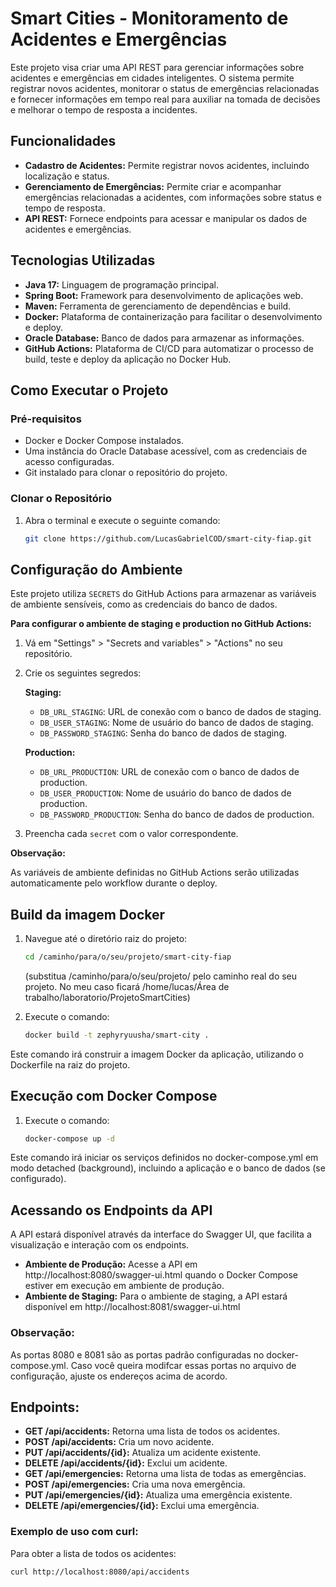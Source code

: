 # Smart Cities - Monitoramento de Acidentes e Emergências

Este projeto visa criar uma API REST para gerenciar informações sobre acidentes e emergências em cidades inteligentes. O sistema permite registrar novos acidentes, monitorar o status de emergências relacionadas e fornecer informações em tempo real para auxiliar na tomada de decisões e melhorar o tempo de resposta a incidentes.

## Funcionalidades

- **Cadastro de Acidentes:** Permite registrar novos acidentes, incluindo localização e status.
- **Gerenciamento de Emergências:** Permite criar e acompanhar emergências relacionadas a acidentes, com informações sobre status e tempo de resposta.
- **API REST:** Fornece endpoints para acessar e manipular os dados de acidentes e emergências.

## Tecnologias Utilizadas

- **Java 17:** Linguagem de programação principal.
- **Spring Boot:** Framework para desenvolvimento de aplicações web.
- **Maven:** Ferramenta de gerenciamento de dependências e build.
- **Docker:** Plataforma de containerização para facilitar o desenvolvimento e deploy.
- **Oracle Database:** Banco de dados para armazenar as informações.
- **GitHub Actions:** Plataforma de CI/CD para automatizar o processo de build, teste e deploy da aplicação no Docker Hub.

## Como Executar o Projeto

### Pré-requisitos

- Docker e Docker Compose instalados.
- Uma instância do Oracle Database acessível, com as credenciais de acesso configuradas.
- Git instalado para clonar o repositório do projeto.

### Clonar o Repositório

1. Abra o terminal e execute o seguinte comando:

   ```bash
   git clone https://github.com/LucasGabrielCOD/smart-city-fiap.git
   ```
## Configuração do Ambiente

Este projeto utiliza `SECRETS` do GitHub Actions para armazenar as variáveis de ambiente sensíveis, como as credenciais do banco de dados.

**Para configurar o ambiente de staging e production no GitHub Actions:**

1. Vá em "Settings" > "Secrets and variables" > "Actions" no seu repositório.
2. Crie os seguintes segredos:

   **Staging:**
   * `DB_URL_STAGING`: URL de conexão com o banco de dados de staging.
   * `DB_USER_STAGING`: Nome de usuário do banco de dados de staging.
   * `DB_PASSWORD_STAGING`: Senha do banco de dados de staging.

   **Production:**
   * `DB_URL_PRODUCTION`: URL de conexão com o banco de dados de production.
   * `DB_USER_PRODUCTION`: Nome de usuário do banco de dados de production.
   * `DB_PASSWORD_PRODUCTION`: Senha do banco de dados de production.

3. Preencha cada `secret` com o valor correspondente.

**Observação:**

As variáveis de ambiente definidas no GitHub Actions serão utilizadas automaticamente pelo workflow durante o deploy.
 
## Build da imagem Docker
1. Navegue até o diretório raiz do projeto:

   ```bash
   cd /caminho/para/o/seu/projeto/smart-city-fiap
   ```
   
   (substitua /caminho/para/o/seu/projeto/ pelo caminho real do seu projeto. No meu caso ficará /home/lucas/Área de trabalho/laboratorio/ProjetoSmartCities)


2. Execute o comando:

    ```bash
   docker build -t zephyryuusha/smart-city .
   ```

Este comando irá construir a imagem Docker da aplicação, utilizando o Dockerfile na raiz do projeto.

## Execução com Docker Compose
1. Execute o comando:

   ```bash
   docker-compose up -d
   ```

Este comando irá iniciar os serviços definidos no docker-compose.yml em modo detached (background), incluindo a aplicação e o banco de dados (se configurado).

## Acessando os Endpoints da API
A API estará disponível através da interface do Swagger UI, que facilita a visualização e interação com os endpoints.

- **Ambiente de Produção:** Acesse a API em http://localhost:8080/swagger-ui.html quando o Docker Compose estiver em execução em ambiente de produção.
- **Ambiente de Staging:** Para o ambiente de staging, a API estará disponível em http://localhost:8081/swagger-ui.html

### Observação:

As portas 8080 e 8081 são as portas padrão configuradas no docker-compose.yml. Caso você queira modifcar essas portas no arquivo de configuração, ajuste os endereços acima de acordo.

## Endpoints:
- **GET /api/accidents:** Retorna uma lista de todos os acidentes.
- **POST /api/accidents:** Cria um novo acidente.
- **PUT /api/accidents/{id}:** Atualiza um acidente existente.
- **DELETE /api/accidents/{id}:** Exclui um acidente.
- **GET /api/emergencies:** Retorna uma lista de todas as emergências.
- **POST /api/emergencies:** Cria uma nova emergência.
- **PUT /api/emergencies/{id}:** Atualiza uma emergência existente.
- **DELETE /api/emergencies/{id}:** Exclui uma emergência.

### Exemplo de uso com curl:
Para obter a lista de todos os acidentes:
```bash
curl http://localhost:8080/api/accidents 
```



   
